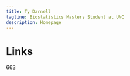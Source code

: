```yaml
---
title: Ty Darnell
tagline: Biostatistics Masters Student at UNC
description: Homepage
---
```


# Links
[663](https://tydarnell.github.io/cheatsheet2.pdf)
